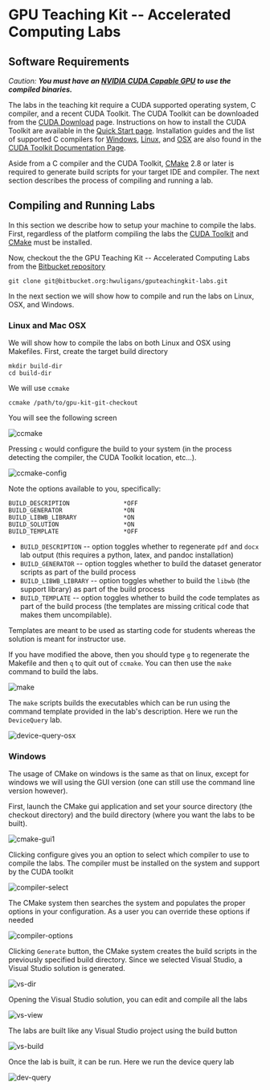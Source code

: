# GPU Teaching Kit -- Accelerated Computing Labs


## Software Requirements

_Caution: **You must have an [NVIDIA CUDA Capable GPU](https://developer.nvidia.com/cuda-gpus)
to use the compiled binaries.**_

The labs in the teaching kit require a CUDA supported operating system,
C compiler, and a recent CUDA Toolkit. The CUDA Toolkit can be downloaded
from the [CUDA Download](https://developer.nvidia.com/cuda-downloads) page.
Instructions on how to install the CUDA Toolkit are available in the
[Quick Start page](http://docs.nvidia.com/cuda/cuda-quick-start-guide/index.html).
Installation guides and the list of supported C compilers for [Windows](http://docs.nvidia.com/cuda/cuda-installation-guide-microsoft-windows/index.html),
[Linux](http://docs.nvidia.com/cuda/cuda-installation-guide-linux/index.html), and
[OSX](http://docs.nvidia.com/cuda/cuda-installation-guide-mac-os-x/index.html) are
also found in the [CUDA Toolkit Documentation Page](http://docs.nvidia.com/cuda/index.html).

Aside from a C compiler and the CUDA Toolkit, [CMake](https://cmake.org/) 2.8 or later is required
to generate build scripts for your target IDE and compiler. The next section describes
the process of compiling and running a lab.

## Compiling and Running Labs

In this section we describe how to setup your machine to compile the labs.
First, regardless of the platform compiling the labs the
[CUDA Toolkit](https://developer.nvidia.com/cuda-downloads) and 
[CMake](https://cmake.org/) must be installed.

Now, checkout the the GPU Teaching Kit -- Accelerated Computing Labs from the
[Bitbucket repository](https://bitbucket.org/hwuligans/gputeachingkit-labs)

~~~
git clone git@bitbucket.org:hwuligans/gputeachingkit-labs.git
~~~

In the next section we will show how to compile and run the labs on Linux, OSX,
and Windows.

### Linux and Mac OSX

We will show how to compile the labs on both Linux and OSX using Makefiles.
First, create the target build directory

~~~
mkdir build-dir
cd build-dir
~~~

We will use `ccmake`

~~~
ccmake /path/to/gpu-kit-git-checkout
~~~

You will see the following screen

![ccmake](https://s3.amazonaws.com/gpuedx/resources/screenshots/Screenshot+2015-10-23+11.58.27.png)

Pressing `c` would configure the build to your system (in the process detecting
  the compiler, the CUDA Toolkit location, etc...).

![ccmake-config](https://s3.amazonaws.com/gpuedx/resources/screenshots/Screenshot+2015-10-23+12.03.26.png)

Note the options available to you, specifically:

~~~
BUILD_DESCRIPTION               *OFF
BUILD_GENERATOR                 *ON
BUILD_LIBWB_LIBRARY             *ON
BUILD_SOLUTION                  *ON
BUILD_TEMPLATE                  *OFF
~~~

* `BUILD_DESCRIPTION` -- option toggles whether to regenerate
`pdf` and `docx` lab output (this requires a python, latex, and pandoc installation)
* `BUILD_GENERATOR` -- option toggles whether to build the dataset
generator scripts as part of the build process
* `BUILD_LIBWB_LIBRARY` -- option toggles whether to build the `libwb` (the support library)
as part of the build process
* `BUILD_TEMPLATE` -- option toggles whether to build the code templates
as part of the build process (the templates are missing critical code that
makes them uncompilable).

Templates are meant to be used as starting 
code for students whereas the solution is meant for instructor use.

If you have modified the above, then you should type `g` to regenerate the Makefile and then `q` to quit out of `ccmake`.
You can then use the `make` command to build the labs.

![make](https://s3.amazonaws.com/gpuedx/resources/screenshots/Screenshot+2015-10-23+12.11.15.png)

The `make` scripts builds the executables which can be run using the command template
provided in the lab's description. Here we run the `DeviceQuery` lab.

![device-query-osx](https://s3.amazonaws.com/gpuedx/resources/screenshots/Screenshot+2015-10-23+12.12.28.png)

### Windows

The usage of CMake on windows is the same as that on linux, except for windows we will using the GUI version (one can still use the command line version however).

First, launch the CMake gui application and set your source directory (the checkout directory) and the build directory (where you want the labs to be built).


![cmake-gui1](https://s3.amazonaws.com/gpuedx/resources/screenshots/1.PNG)

Clicking configure gives you an option to select which compiler to use to compile the labs. The compiler must be installed on the system and support by the CUDA toolkit

![compiler-select](https://s3.amazonaws.com/gpuedx/resources/screenshots/2.PNG)

The CMake system then searches the system and populates the proper options in your configuration. As a user you can override these options if needed

![compiler-options](https://s3.amazonaws.com/gpuedx/resources/screenshots/3.PNG)

Clicking `Generate` button, the CMake system creates the build scripts in the previously specified build directory. Since we selected Visual Studio, a Visual Studio solution is generated. 

![vs-dir](https://s3.amazonaws.com/gpuedx/resources/screenshots/4.PNG)

Opening the Visual Studio solution, you can edit and compile all the labs  

![vs-view](https://s3.amazonaws.com/gpuedx/resources/screenshots/5.PNG)

The labs are built like any Visual Studio project using the build button

![vs-build](https://s3.amazonaws.com/gpuedx/resources/screenshots/6.PNG)

Once the lab is built, it can be run. Here we run the device query lab

![dev-query](https://s3.amazonaws.com/gpuedx/resources/screenshots/7.PNG)